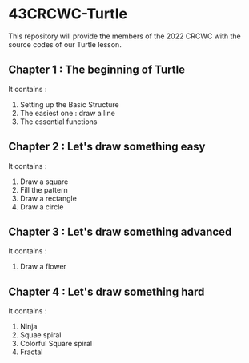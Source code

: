 # 43CRCWC-Turtle
This repository will provide the members of the 2022 CRCWC with the source codes of our Turtle lesson.

## Chapter 1 : The beginning of Turtle
It contains :

1. Setting up the Basic Structure
2. The easiest one : draw a line
3. The essential functions

## Chapter 2 : Let's draw something easy
It contains :

1. Draw a square
2. Fill the pattern
3. Draw a rectangle
4. Draw a circle

## Chapter 3 : Let's draw something advanced
It contains :

1. Draw a flower

## Chapter 4 : Let's draw something hard
It contains :
1. Ninja
2. Squae spiral
3. Colorful Square spiral
4. Fractal
